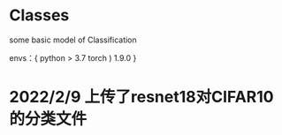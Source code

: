 # Classes
some basic model of Classification

envs：{
python > 3.7
torch ) 1.9.0
}


# 2022/2/9 上传了resnet18对CIFAR10的分类文件
